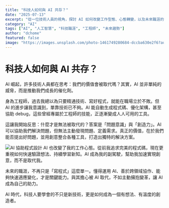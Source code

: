 ```yaml
---
title: "科技人如何與 AI 共存？"
date: "2025-07-13"
excerpt: "從一位技術人員的視角，探討 AI 如何改變工作型態、心態轉變，以及未來職涯的自我定位。"
category: "AI"
tags: ["AI", "人工智慧", "科技職涯", "工程師", "未來趨勢"]
author: "dchome"
featured: false
image: "https://images.unsplash.com/photo-1461749280684-dccba630e2f6?auto=compress&cs=tinysrgb&w=1260&h=750&dpr=2"
---
```


# 科技人如何與 AI 共存？

AI 崛起，許多技術人員都在思考：我們的價值會被取代嗎？其實，AI 並非單純的威脅，而是推動我們成長的催化劑。

身為工程師，過去我總以為只要精通技術、寫好程式，就能在職場立於不敗。但 AI 的進步讓我意識到，單靠技術已不夠。AI 能自動生成程式碼、優化架構，甚至協助 debug，這些曾經專屬於工程師的技能，正逐漸變成人人可用的工具。

這讓我開始反思：什麼才是無法被取代的？答案是「問題意識」與「創造力」。AI 可以協助我們解決問題，但無法主動發現問題、定義需求。真正的價值，在於我們能否提出好問題，並用創意整合各種工具，打造出獨特的解決方案。

![AI 協助程式設計](https://i.snap.as/RZaQWToi.jpg)
AI 也改變了我的工作心態。從前我追求完美的程式碼，現在更重視如何快速驗證想法、持續學習新知。AI 成為我的副駕駛，幫助我加速實現創意，而不是取代我。

未來的職涯，不再只是「寫程式」這麼單一。懂得運用 AI、善於跨領域協作、能夠快速適應變化，才是關鍵能力。與其擔心被 AI 取代，不如主動擁抱變革，讓 AI 成為自己的助力。

AI 時代，科技人要學會的不只是新技術，更是如何成為一個有想法、有溫度的創造者。
